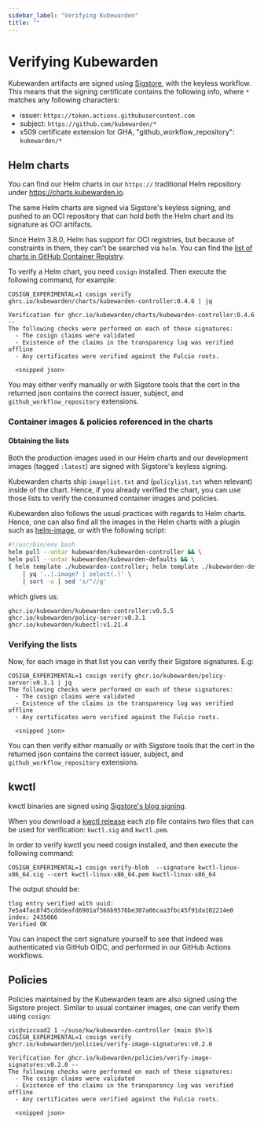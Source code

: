 ```yaml
---
sidebar_label: "Verifying Kubewarden"
title: ""
---
```


# Verifying Kubewarden

Kubewarden artifacts are signed using [Sigstore](https://docs.sigstore.dev),
with the keyless workflow. This means that the signing certificate contains the
following info, where `*` matches any following characters:
- issuer: `https://token.actions.githubusercontent.com`
- subject: `https://github.com/kubewarden/*`
- x509 certificate extension for GHA, "github_workflow_repository": `kubewarden/*`

## Helm charts

You can find our Helm charts in our `https://` traditional Helm repository under
https://charts.kubewarden.io.

The same Helm charts are signed via Sigstore's keyless signing, and pushed to an
OCI repository that can hold both the Helm chart and its signature as OCI
artifacts.

Since Helm 3.8.0, Helm has support for OCI registries, but because of
constraints in them, they can't be searched via `helm`. You can find the
[list of charts in GitHub Container Registry](https://github.com/orgs/kubewarden/packages?tab=packages&q=charts).

To verify a Helm chart, you need `cosign` installed. Then execute the following
command, for example:

```
COSIGN_EXPERIMENTAL=1 cosign verify ghrc.io/kubewarden/charts/kubewarden-controller:0.4.6 | jq

Verification for ghcr.io/kubewarden/charts/kubewarden-controller:0.4.6 --
The following checks were performed on each of these signatures:
  - The cosign claims were validated
  - Existence of the claims in the transparency log was verified offline
  - Any certificates were verified against the Fulcio roots.

  <snipped json>
```

You may either verify manually or with Sigstore tools that the cert in the
returned json contains the correct issuer, subject, and
`github_workflow_repository` extensions.

### Container images & policies referenced in the charts

#### Obtaining the lists

Both the production images used in our Helm charts and our development images
(tagged `:latest`) are signed with Sigstore's keyless signing.

Kubewarden charts ship `imagelist.txt` and (`policylist.txt` when relevant) inside
of the chart. Hence, if you already verified the chart, you can use those lists
to verify the consumed container images and policies.

Kubewarden also follows the usual practices with regards to Helm charts. Hence, one
can also find all the images in the Helm charts with a plugin such as
[helm-image](https://github.com/cvila84/helm-image), or with the following script:

```bash
#!/usr/bin/env bash
helm pull --untar kubewarden/kubewarden-controller && \
helm pull --untar kubewarden/kubewarden-defaults && \
{ helm template ./kubewarden-controller; helm template ./kubewarden-defaults } \
    | yq '..|.image? | select(.)' \
    | sort -u | sed 's/"//g'
```

which gives us:
```
ghcr.io/kubewarden/kubewarden-controller:v0.5.5
ghcr.io/kubewarden/policy-server:v0.3.1
ghcr.io/kubewarden/kubectl:v1.21.4
```

### Verifying the lists

Now, for each image in that list you can verify their Sigstore signatures. E.g:
```
COSIGN_EXPERIMENTAL=1 cosign verify ghcr.io/kubewarden/policy-server:v0.3.1 | jq
The following checks were performed on each of these signatures:
  - The cosign claims were validated
  - Existence of the claims in the transparency log was verified offline
  - Any certificates were verified against the Fulcio roots.

  <snipped json>
```

You can then verify either manually or with Sigstore tools that the cert in the
returned json contains the correct issuer, subject, and
`github_workflow_repository` extensions.


## kwctl

kwctl binaries are signed using [Sigstore's blog signing](https://docs.sigstore.dev/cosign/working_with_blobs/#signing-blobs-as-files). 

When you download a [kwctl
release](https://github.com/kubewarden/kwctl/releases/) each zip file contains
two files that can be used for verification: `kwctl.sig` and `kwctl.pem`.

In order to verify kwctl you need cosign installed, and then execute the
following command:

```
COSIGN_EXPERIMENTAL=1 cosign verify-blob  --signature kwctl-linux-x86_64.sig --cert kwctl-linux-x86_64.pem kwctl-linux-x86_64
```

The output should be:

```
tlog entry verified with uuid: 7e5a4fac8f45cdddeafd6901af566b9576be307a06caa3fbc45f91da102214e0 index: 2435066
Verified OK
```

You can inspect the cert signature yourself to see that indeed was authenticated
via GitHub OIDC, and performed in our GitHub Actions workflows.

## Policies

Policies maintained by the Kubewarden team are also signed using the Sigstore project. Similar to
usual container images, one can verify them using `cosign`:
```
vic@viccuad2 1 ~/suse/kw/kubewarden-controller (main $%>)$ COSIGN_EXPERIMENTAL=1 cosign verify ghcr.io/kubewarden/policies/verify-image-signatures:v0.2.0

Verification for ghcr.io/kubewarden/policies/verify-image-signatures:v0.2.0 --
The following checks were performed on each of these signatures:
  - The cosign claims were validated
  - Existence of the claims in the transparency log was verified offline
  - Any certificates were verified against the Fulcio roots.

  <snipped json>
```
